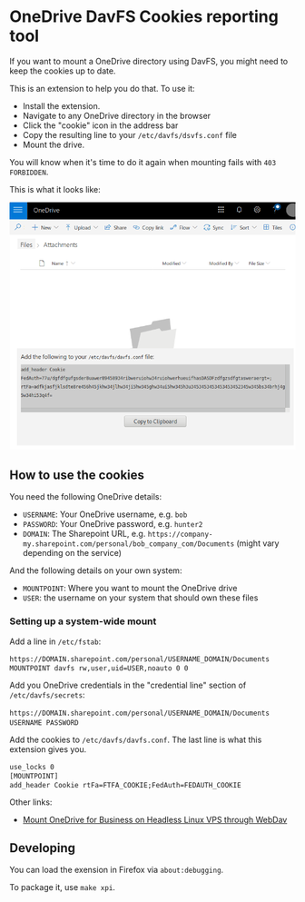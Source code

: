 # OneDrive DavFS Cookies reporting tool

If you want to mount a OneDrive directory using DavFS, you might need to
keep the cookies up to date.

This is an extension to help you do that. To use it:

* Install the extension.
* Navigate to any OneDrive directory in the browser
* Click the "cookie" icon in the address bar
* Copy the resulting line to your `/etc/davfs/dsvfs.conf` file
* Mount the drive.

You will know when it's time to do it again when mounting fails with
`403 FORBIDDEN`.

This is what it looks like:

![Screenshot of cookie collector pop-up][screenshot]

## How to use the cookies

You need the following OneDrive details:

* `USERNAME`: Your OneDrive username, e.g. `bob`
* `PASSWORD`: Your OneDrive password, e.g. `hunter2`
* `DOMAIN`: The Sharepoint URL, e.g. `https://company-my.sharepoint.com/personal/bob_company_com/Documents` (might vary depending on the service)

And the following details on your own system:

* `MOUNTPOINT`: Where you want to mount the OneDrive drive
* `USER`: the username on your system that should own these files

### Setting up a system-wide mount

Add a line in `/etc/fstab`:

    https://DOMAIN.sharepoint.com/personal/USERNAME_DOMAIN/Documents MOUNTPOINT davfs rw,user,uid=USER,noauto 0 0 

Add you OneDrive credentials in the "credential line" section of
`/etc/davfs/secrets`:

`https://DOMAIN.sharepoint.com/personal/USERNAME_DOMAIN/Documents USERNAME PASSWORD`

Add the cookies to `/etc/davfs/davfs.conf`. The last line is what this extension
gives you.

```
use_locks 0 
[MOUNTPOINT] 
add_header Cookie rtFa=FTFA_COOKIE;FedAuth=FEDAUTH_COOKIE 
```

Other links:

* [Mount OneDrive for Business on Headless Linux VPS through WebDav](mount_one_drive_linux_vps)

## Developing

You can load the exension in Firefox via `about:debugging`.

To package it, use `make xpi`.

[mount_one_drive_linux_vps]: https://shui.azurewebsites.net/2018/01/13/mount-onedrive-for-business-on-headless-linux-vps-through-webdav/

[screenshot]: docs/davfs_cookie_screenshot.png